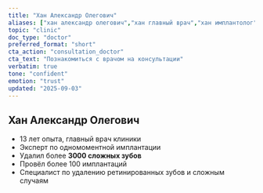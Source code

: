 ```yaml
---
title: "Хан Александр Олегович"
aliases: ["хан александр олегович","хан главный врач","хан имплантолог","хан хирург","врач хан"]
topic: "clinic"
doc_type: "doctor"
preferred_format: "short"
cta_action: "consultation_doctor"
cta_text: "Познакомиться с врачом на консультации"
verbatim: true
tone: "confident"
emotion: "trust"
updated: "2025-09-03"
---
```


## Хан Александр Олегович
- 13 лет опыта, главный врач клиники  
- Эксперт по одномоментной имплантации  
- Удалил более **3000 сложных зубов**  
- Провёл более 100 имплантаций  
- Специалист по удалению ретинированных зубов и сложным случаям  
